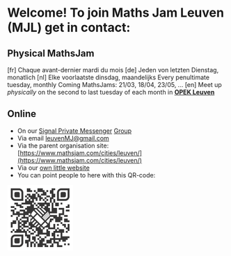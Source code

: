 # Welcome! To join Maths Jam Leuven (MJL) get in contact:

## Physical MathsJam 
[fr] Chaque avant-dernier mardi du mois 
[de] Jeden von letzten Dienstag, monatlich 
[nl] Elke voorlaatste dinsdag, maandelijks Every penultimate tuesday, monthly Coming MathsJams: 21/03, 18/04, 23/05, ...
[en] Meet up *physically* on the second to last tuesday of each month in **[OPEK Leuven](https://www.openstreetmap.org/way/94781952)**

## Online

- On our [Signal Private Messenger](https://signal.org/download) [Group](https://signal.group/#CjQKIFqj30BPk5afN4fyrKYd6SfIhKePytDF6dYGJvHulPq8EhDwLRPBvWcbcS6sIc9W3EIg)
- Via email [leuvenMJ@gmail.com](mailto:leuvenMJ@gmail.com)
- Via the parent organisation site: [https://www.mathsjam.com/cities/leuven/](https://www.mathsjam.com/cities/leuven/)
- Via our [own little website](https://leuvenmathsjam.github.io/)
- You can point people to here with this QR-code:

<img src="https://raw.githubusercontent.com/MathsJL/MathsJL.github.io/main/qr-code.svg" width="30%" alt="QR code with leuven black and white logo pointing to https://mathsjl.github.io">
